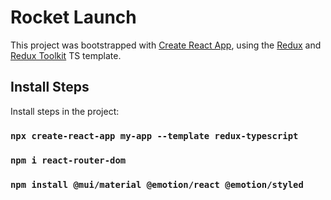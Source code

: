 # Rocket Launch

This project was bootstrapped with [Create React App](https://github.com/facebook/create-react-app), using the [Redux](https://redux.js.org/) and [Redux Toolkit](https://redux-toolkit.js.org/) TS template.

## Install Steps

Install steps in the project:

### `npx create-react-app my-app --template redux-typescript`

### `npm i react-router-dom`

### `npm install @mui/material @emotion/react @emotion/styled`